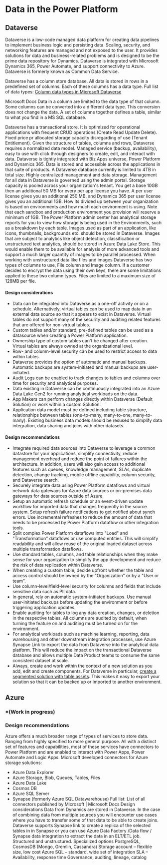 # Data in the Power Platform

## Dataverse

Dataverse is a low-code managed data platform for creating data pipelines to implement business logic and persisting data. Scaling, security, and networking features are managed and not exposed to the user. It provides solutions for data and business-related problems and is designed to be the prime data repository for Dynamics. Dataverse is integrated with Microsoft Dynamics 365, Power Automate, and support connectivity to Azure. Dataverse is formerly known as Common Data Service.

Dataverse has a column store database. All data is stored in rows in a predefined set of columns.
Each of these columns has a data type. Full list of data types:
[Column data types in Microsoft Dataverse](https://docs.microsoft.com/en-us/powerapps/maker/data-platform/types-of-fields)

Microsoft Docs Data in a column are limited to the data type of that column. Some columns can be converted into a different data type. This conversion does not change the data. A set of columns together defines a table, similar to what you find in a MS SQL database.

Dataverse has a transactional store. It is optimized for operational applications with frequent CRUD operations (Create Read Update Delete).
Fixed price pr allocated storage capacity disregarding of use (Tenant Entitlement).
Given the structure of tables, columns and rows, Dataverse requires a normalized data model. Managed service (backup, availability), easy to use with click through designers to create, edit, and interact with data.
Dataverse is tightly integrated with Biz Apps universe, Power Platform and Dynamics 365. Data is stored and accessible across the applications in that suite of products.
A Dataverse database currently is limited to 4TB in total size.
Highly centralized management and data storage. Management for all data in Dataverse is governed using the admin portal.
Storage capacity is pooled across your organization's tenant. You get a base 10GB then an additional 50 MB for every per app license you have. A per user license gives you an additional 250 MB, and Dynamics 365 per user license gives you an additional 1GB.
How its divided up between your organization is based on environments and how much each environment is using. Note that each sandbox and production environment you provision will reserve a minimum of 1GB. The Power Platform admin center has analytical storage reports for you to view how storage is being used in the Environments, such as a breakdown by each table.
Images used as part of an application, like icons, thumbnails, backgrounds etc. should be stored in Dataverse. Images that are subject to analytics like object detection, classification or unstructured text analytics, should be stored in Azure Data Lake Store. This would enable them to be available for analysis of more advanced tools and support a much larger quantity of images to be parallel processed.
When working with unstructured data like files and images Dataverse has two types of columns to use, File column and Image column. If a customer decides to encrypt the data using their own keys, there are some limitations applied to these two column types. Files are limited to a maximum size of 128MB per file.  

#### Design considerations

* Data can be integrated into Dataverse as a one-off activity or on a schedule. Alternatively, virtual tables can be used to map data in an external data source so that it appears to exist in Dataverse. Virtual tables do not support many of the security and auditing related features that are offered for non-virtual tables.
* Custom tables and/or standard, pre-defined tables can be used as a datasource when creating a Power Platform application.
* Ownership type of custom tables can't be changed after creation. Virtual tables are always owned at the organizational level.
* Row- and column-level security can be used to restrict access to data within tables.
* Dataverse provides the option of automatic and manual backups. Automatic backups are system-initiated and manual backups are user-initiated.
* Audit Logs can be enabled to track changes to tables and columns over time for security and analytical purposes.
* Data existing in Dataverse can be continuously integrated into an Azure Data Lake Gen2 for running analytical workloads on the data.
* App Makers can perform changes directly within Dataverse (Default Solution) or work within a custom Solution.
* Application data model must be defined including table structure, relationships between tables (one-to-many, many-to-one, many-to-many). Existing business data models should be resused to simplify data integration, data sharing and joins with other datasets.
  
#### Design recommendations

* Integrate required data sources into Dataverse to leverage a common datastore for your applications, simplify connectivity, reduce management overhead and reduce the point of failures within the architecture. In addition, users will also gain access to additional features such as queues, knowledge management, SLAs, duplicate detection, change tracking, mobile offline capability, column security, and Dataverse search.
* Securely integrate data using Power Platform dataflows and virtual network data gateways for Azure data sources or on-premises data gateways for data sources outside of Azure.
* Setup an automatic refresh schedule or an event-driven update workflow for imported data that changes frequently in the source system. Setup refresh failure notifications to get notified about synch errors. Use incremental refreshes to reduce the amount of data that needs to be processed by Power Platform dataflow or other integration tools.
* Split complex Power Platform dataflows into "Load" and "Transformation" dataflows or use computed entities. This will simplify readability and will allow reuse of the original loaded dataset across multiple transformation dataflows.
* Use standard tables, columns, and table relationships when they make sense for your organization to simplify the app development and reduce the risk of data replication within Dataverse.
* When creating a custom table, decide upfront whether the table and access control should be owned by the "Organization" or by a "User or team".
* Use column-level/field-level security for columns and fields that include sensitive data such as PII data.
* In general, rely on automatic system-initiated backups. Use manual user-initiated backups before updating the environment or before triggering application updates.
* Enable auditing for tables to log any data creation, changes, or deletion in the respective tables. All columns are audited by default, when turning the feature on and auditing must be turned on for the environment.
* For analytical workloads such as machine learning, reporting, data warehousing and other downstream integration processes, use Azure Synapse Link to export the data from Dataverse into the analytical data platform. This will reduce the impact on the transactional Dataverse database and allows multiple Data Product teams to consume the same consistent dataset at scale.
* Always, create and work within the context of a new solution as you add, edit and create components. For Dataverse in particular, [create a segmented solution with table assets](https://docs.microsoft.com/powerapps/maker/data-platform/create-solution#create-a-segmented-solution-with-table-assets). This makes it easy to export your solution so that it can be backed up or imported to another environment.
  
## Azure 

### *(Work in progress)

### Design recommendations 

Azure offers a much broader range of types of services to store data. Ranging from highly specified to more general purpose. All with a distinct set of features and capabilities, most of these services have connectors to Power Platform and are enabled to interact with Power Apps, Power Automate and Logic Apps.
Microsoft developed connectors for Azure storage solutions:
-	Azure Data Explorer
-	Azure Storage, Blob, Queues, Tables, Files
-	Azure Data Lake
-	Cosmos DB
-	Azure SQL Server
-	Synapse (formerly Azure SQL Datawarehouse)
Full list: List of all connectors published by Microsoft | Microsoft Docs
Design considerations
Data from Dynamics are stored in Dataverse. In the case of combining data from multiple sources you will encounter use cases where you have to transfer some of that data to be able to create joins. Dataverse supports Synapse link to create a replica of the selected tables in in Synapse or you can use Azure Data Factory /Data flow / Synapse data integration to extract the data in an ELT/ETL job.  
Structured and unstructured.
Specialized options PostgreSQL, CosmosDB (Mongo,  Gremlin, Cassandra)
Storage account – flexible size, low cost
Azure SQL – standard, wide set of integration
SLA – Availability, response time 
Governance, auditing, lineage, catalog 
